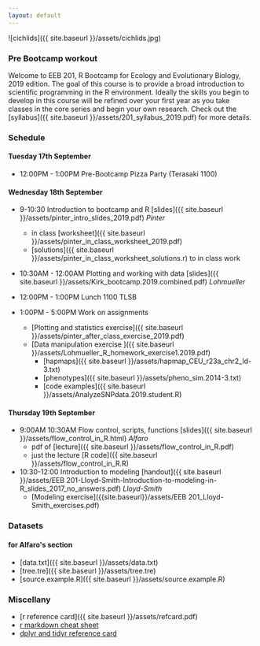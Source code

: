 ```yaml
---
layout: default
---
```



![cichlids]({{ site.baseurl }}/assets/cichlids.jpg) 

### Pre Bootcamp workout
Welcome to EEB 201, R Bootcamp for Ecology and Evolutionary Biology, 2019 edition. The goal of this course is to provide a broad introduction to scientific programming in the R environment. Ideally the skills you begin to develop in this course will be refined over your first year as you take classes in the core series and begin your own research.  Check out the [syllabus]({{ site.baseurl }}/assets/201_syllabus_2019.pdf) for more details.

<!-- This is an intensive, high speed roller coaster type bootcamp that includes sudden and dramatic acceleration, climbing, and plotting. To prepare for the course **you must complete the following assignments *before* the workshop begins on September 22nd.** These pre-assignments count for 1/3rd of your grade in course.

- install [github desktop](https://desktop.github.com/) and work this tutorial on [version control](http://product.hubspot.com/blog/git-and-github-tutorial-for-beginners). Also have a look at [this intro to git](https://readwrite.com/2013/09/30/understanding-github-a-journey-for-beginners-part-1/). **Create a github repository for bootcamp assignments.** You will be posting all assignments to this repository and sharing it with the instructors for evaluation.
- install [R](http://cran.r-project.org/) on your computer  along with the packages APE, GEIGER, and ggplot2. You may wish to install [R studio](https://www.rstudio.com/products/rstudio/download/), a slick IDE for R as well.
- work through **sections 1-4 and 6** on the [Try R code schools web page](http://tryr.codeschool.com/). This page awards "badges" as you complete sections. Please **use githib to commit screenshots of your badges as you complete your work**. This will give you practice using the git version control workflow and allow us to see you progress through the exercises.
- Once you have finished the code school exercises,  review sections **1-8** of [this tutorial](https://kingaa.github.io/R_Tutorial/) and work through as much as possible of the exercises in sections **9.1-9.3, 9.6, 11, and 12**. Do this work on a separate day to reinforce your developing programming skills.  **Use your github repo to commit your work.** There should be at least two commits for each group of exercises. 
- If you are new to R and/or programming, have a look at [A Beginner's Guide to R](http://link.springer.com/book/10.1007/978-0-387-93837-0), Ch 1,2,3,5,6. **. This book is focused on the R environment and not on statistics and can be a handy reference when you find yourself cursing at R's idiosyncrasies.... 


### How do I turn my stuff in?

Two ways!  

**I have version control working**
Paste the address to your github repository [here](http://tinyurl.com/bootcamp-repos). 
  
**Version control make Hulk mad!!!**
Paste an email associated with your Dropbox account [here](https://tinyurl.com/bootcamp-db-emails). Then, once I invite you to the folder, create a subfolder with your assignments. -->

### Schedule

<!-- ![National Cheese Toast Day!]({{ site.baseurl }}/assets/cheese.png)

####Location: 1100 Terasaki Life Sciences Building  -->

#### Tuesday 17th September
- 12:00PM - 1:00PM Pre-Bootcamp Pizza Party (Terasaki 1100)

#### Wednesday 18th September
- 9-10:30 Introduction to bootcamp and R [slides]({{ site.baseurl }}/assets/pinter_intro_slides_2019.pdf) *Pinter*
	- in class [worksheet]({{ site.baseurl }}/assets/pinter_in_class_worksheet_2019.pdf)
	- [solutions]({{ site.baseurl }}/assets/pinter_in_class_worksheet_solutions.r) to in class work
- 10:30AM - 12:00AM Plotting and working with data [slides]({{ site.baseurl }}/assets/Kirk_bootcamp.2019.combined.pdf) *Lohmueller*

- 12:00PM - 1:00PM Lunch 1100 TLSB
- 1:00PM - 5:00PM Work on assignments
	- [Plotting and statistics exercise]({{ site.baseurl }}/assets/pinter_after_class_exercise_2019.pdf)
	- [Data manipulation exercise ]({{ site.baseurl }}/assets/Lohmueller_R_homework_exercise1.2019.pdf) 
		- [hapmaps]({{ site.baseurl }}/assets/hapmap_CEU_r23a_chr2_ld-3.txt)
		- [phenotypes]({{ site.baseurl }}/assets/pheno_sim.2014-3.txt)
		- [code examples]({{ site.baseurl }}/assets/AnalyzeSNPdata.2019.student.R)

<!-- - 11:00: 12:00 Introduction to plotting [slides]({{ site.baseurl }}/assets/KEL_plot_slides.day1.2017.pdf) *Lohmueller*
- 12:30-1:30 Lunch
- 1:30-5PM Work on assignments
	- [Bootcamp Exercise 1]({{ site.baseurl }}/assets/bootcamp_exercises_1_control.html) 
	- [Plotting Exercise 1]({{ site.baseurl }}/assets/Lohmueller_R_homework_exercise1.2017.pdf)  -->
<!-- - Review of programming basics [pdf]({{ site.baseurl }}/assets/EEB-201-JLS-R-Programming.pdf) *TBA* -->

#### Thursday 19th September

- 9:00AM 10:30AM Flow control, scripts, functions [slides]({{ site.baseurl }}/assets/flow_control_in_R.html) *Alfaro*
	- pdf of [lecture]({{ site.baseurl }}/assets/flow_control_in_R.pdf)
	- just the lecture [R code]({{ site.baseurl }}/assets/flow_control_in_R.R)
- 10:30-12:00 Introduction to modeling [handout]({{ site.baseurl }}/assets/EEB 201-Lloyd-Smith-Introduction-to-modeling-in-R_slides_2017_no_answers.pdf) *Lloyd-Smith*
	- [Modeling exercise]({{site.baseurl}}/assets/EEB 201_Lloyd-Smith_exercises.pdf)
<!-- - Review of programming basics [handout]({{ site.baseurl }}/assets/EEB-201-JLS-R-Programming.pdf) -->




<!-- #### Thursday 15 September 
- 9-10:00 Working with data [slides]({{ site.baseurl }}/assets/KEL_plot_slides.day2.pdf) [Analyze SNPs R code]({{ site.baseurl }}/assets/AnalyzeSNPdata.2016.student.R) *Lohmueller*
- 10:30-12:00 Using R for statistical analyses *Pinter-Wollman*

	- [slides]({{ site.baseurl }}/assets/EEB-R-bootcamp-stats-and-plotting.pdf) 
	- [R-code]({{ site.baseurl }}/assets/code-for-lesson.R)
	- [solutions to in class exercises]({{ site.baseurl }}/assets/solutions-pinter.R)

- 12-1:00 Lunch
- 1-5:00 Work on assignments
	- [Data manipulation exercise ]({{ site.baseurl }}/assets/Lohmueller_R_homework_exercise2.2017.pdf) *Lohmueller*
		- [hapmaps]({{ site.baseurl }}/assets/hapmap_CEU_r23a_chr2_ld-2.txt)
		- [phenotypes]({{ site.baseurl }}/assets/pheno.sim.2014-2.txt)
	- [Stats and plotting exercise ]({{ site.baseurl }}/assets/exercise.pdf) *Pinter-Wollman*
- Review of programming basics [handout]({{ site.baseurl }}/assets/EEB-201-JLS-R-Programming.pdf) *TBA*

####How to get credit for exercises
Please visit this [link](https://docs.google.com/spreadsheets/d/1IjiDnxPI4X8K6UzL9qT_nC9PNp2eVJtxigJQb7yaZZA/edit?usp=sharing) to paste the URL to your github repo so we can see you progress.

- **you must register your URL here if you want course credit!**
- **at least two commits to your github repo by 6:00 PM**



All exercises (final commits) must submitted to your repo by **Thursday, September 22nd** -->


### Datasets 
#### for Alfaro's section
- [data.txt]({{ site.baseurl }}/assets/data.txt)
- [tree.tre]({{ site.baseurl }}/assets/tree.tre)
- [source.example.R]({{ site.baseurl }}/assets/source.example.R)

<!-- #### for Lohmueller's sections
- [hapmap-data]({{ site.baseurl }}/assets/hapmap_CEU_r23a_chr2_ld-1.txt)
- [phenotypic-sim-data]({{ site.baseurl }}/assets/pheno.sim.2014-1.txt)
- [plot-examples-source]({{ site.baseurl }}/assets/R_plot_slides.R) -->

### Miscellany
- [r reference card]({{ site.baseurl }}/assets/refcard.pdf)
- [r markdown cheat sheet](https://www.rstudio.com/wp-content/uploads/2015/02/rmarkdown-cheatsheet.pdf)
- [dplyr and tidyr reference card](https://www.rstudio.com/wp-content/uploads/2015/02/data-wrangling-cheatsheet.pdf)





